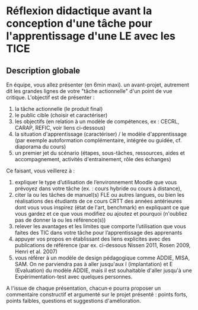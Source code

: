 # Réflexion didactique avant la conception d'une tâche pour l'apprentissage d'une LE avec les TICE

## Description globale

En équipe, vous allez présenter (en 6min maxi). un avant-projet, autrement dit les grandes lignes de votre "tâche actionnelle" d'un point de vue critique. L'objectif est de présenter :

1. la tâche actionnelle  (le produit final)
2. le public cible (choisir et caractériser)
3. les objectifs (en relation à un modèle de compétences, ex : CECRL, CARAP, REFIC, voir liens ci-dessous)
4. la situation d'apprentissage (caractériser) / le modèle d'apprentissage (par exemple autoformation complémentaire, intégrée ou guidée, cf. diaporama du cours)
5. un premier jet du scénario (étapes, sous-tâches, ressources,  aides et accompagnement, activités d'entrainement, rôle des échanges)


Ce faisant, vous veillerez à  :

1. expliquer le type d’utilisation de l’environnement Moodle que vous prévoyez dans votre tâche (ex. : cours hybride ou cours à distance),
2. citer la ou les tâches de manuel(s) FLE ou autres langues, ou bien les réalisations des étudiants de ce cours CRTT des années antérieures dont vous vous inspirez (état de l'art, benchmark) en expliquant ce que vous gardez et ce que vous modifiez ou ajoutez et pourquoi (n'oubliez pas de donner la ou les référence(s))
3. relever les avantages et les limites que comporte l’utilisation que vous faites des TIC dans votre tâche pour l’apprentissage des apprenants
4. appuyer vos propos en établissant des liens explicites avec des publications de référence (par ex. ci-dessous Nissen 2011, Rosen 2009, Henri et al. 2007)
5. vous référer à un modèle de design pédagogique comme ADDIE, MISA, SAM. On ne parviendra pas à aller jusqu'aux I (implantation) et E (Evaluation) du modèle ADDIE, mais il est souhaitable d'aller jusqu'à une Expérimentation-test avec quelques personnes.

A l'issue de chaque présentation, chacun·e pourra proposer un commentaire constructif et argumenté sur le projet présenté : points forts, points faibles, questions et suggestions d'amélioration.